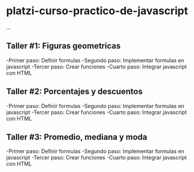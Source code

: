 # platzi-curso-practico-de-javascript

...

## Taller #1: Figuras geometricas

-Primer paso: Definir formulas
-Segundo paso: Implementar formulas en javascript
-Tercer paso: Crear funciones
-Cuarto paso: Integrar javascript con HTML

## Taller #2: Porcentajes y descuentos

-Primer paso: Definir formulas
-Segundo paso: Implementar formulas en javascript
-Tercer paso: Crear funciones
-Cuarto paso: Integrar javascript con HTML

## Taller #3: Promedio, mediana y moda

-Primer paso: Definir formulas
-Segundo paso: Implementar formulas en javascript
-Tercer paso: Crear funciones
-Cuarto paso: Integrar javascript con HTML
